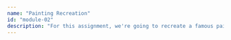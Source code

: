 ```yaml
---
name: "Painting Recreation"
id: "module-02"
description: "For this assignment, we're going to recreate a famous painting using Processing's drawing functions"
---
```


